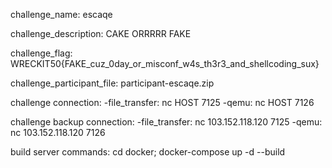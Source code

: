 
challenge_name: escaqe

challenge_description: CAKE ORRRRR FAKE

challenge_flag: WRECKIT50{FAKE_cuz_0day_or_misconf_w4s_th3r3_and_shellcoding_sux}

challenge_participant_file: participant-escaqe.zip

challenge connection:
-file_transfer: nc HOST 7125
-qemu: nc HOST 7126

challenge backup connection:
-file_transfer: nc 103.152.118.120 7125
-qemu: nc 103.152.118.120 7126

build server commands:
cd docker; docker-compose up -d --build
